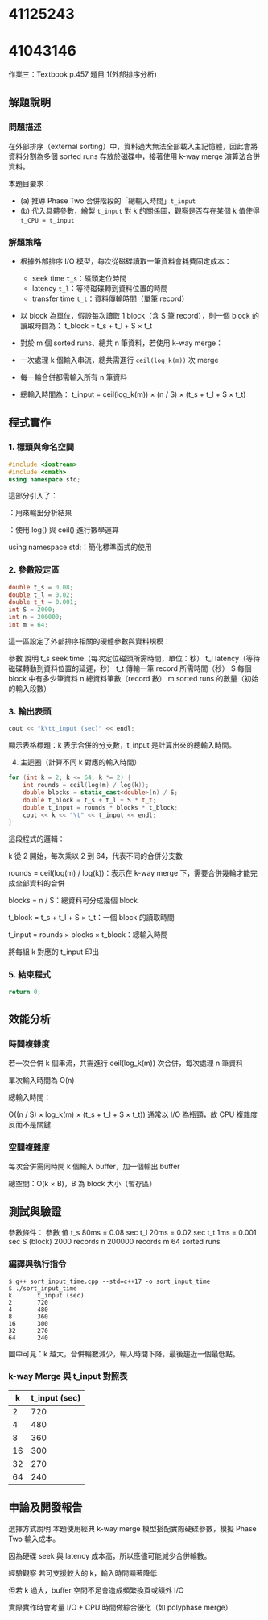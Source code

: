 # 41125243
# 41043146
作業三：Textbook p.457 題目 1(外部排序分析)

## 解題說明

### 問題描述

在外部排序（external sorting）中，資料過大無法全部載入主記憶體，因此會將資料分割為多個 sorted runs 存放於磁碟中，接著使用 k-way merge 演算法合併資料。

本題目要求：
- (a) 推導 Phase Two 合併階段的「總輸入時間」`t_input`
- (b) 代入具體參數，繪製 `t_input` 對 k 的關係圖，觀察是否存在某個 k 值使得 `t_CPU ≈ t_input`

### 解題策略

- 根據外部排序 I/O 模型，每次從磁碟讀取一筆資料會耗費固定成本：
  - seek time `t_s`：磁頭定位時間
  - latency `t_l`：等待磁碟轉到資料位置的時間
  - transfer time `t_t`：資料傳輸時間（單筆 record）

- 以 block 為單位，假設每次讀取 1 block（含 S 筆 record），則一個 block 的讀取時間為：
t_block = t_s + t_l + S × t_t

- 對於 m 個 sorted runs、總共 n 筆資料，若使用 k-way merge：
- 一次處理 k 個輸入串流，總共需進行 `ceil(log_k(m))` 次 merge
- 每一輪合併都需輸入所有 n 筆資料

- 總輸入時間為：
t_input = ceil(log_k(m)) × (n / S) × (t_s + t_l + S × t_t)

## 程式實作

### 1. 標頭與命名空間
```cpp
#include <iostream>
#include <cmath>
using namespace std;
```
這部分引入了：

<iostream>：用來輸出分析結果

<cmath>：使用 log() 與 ceil() 進行數學運算

using namespace std;：簡化標準函式的使用

### 2. 參數設定區
```cpp
double t_s = 0.08;
double t_l = 0.02;
double t_t = 0.001;
int S = 2000;
int n = 200000;
int m = 64;
```
這一區設定了外部排序相關的硬體參數與資料規模：

參數	說明
t_s	seek time（每次定位磁頭所需時間，單位：秒）
t_l	latency（等待磁碟轉動到資料位置的延遲，秒）
t_t	傳輸一筆 record 所需時間（秒）
S	每個 block 中有多少筆資料
n	總資料筆數（record 數）
m	sorted runs 的數量（初始的輸入段數）

### 3. 輸出表頭
```cpp
cout << "k\tt_input (sec)" << endl;
```
顯示表格標題：k 表示合併的分支數，t_input 是計算出來的總輸入時間。

4. 主迴圈（計算不同 k 對應的輸入時間）
```cpp
for (int k = 2; k <= 64; k *= 2) {
    int rounds = ceil(log(m) / log(k));
    double blocks = static_cast<double>(n) / S;
    double t_block = t_s + t_l + S * t_t;
    double t_input = rounds * blocks * t_block;
    cout << k << "\t" << t_input << endl;
}
```
這段程式的邏輯：

k 從 2 開始，每次乘以 2 到 64，代表不同的合併分支數

rounds = ceil(log(m) / log(k))：表示在 k-way merge 下，需要合併幾輪才能完成全部資料的合併

blocks = n / S：總資料可分成幾個 block

t_block = t_s + t_l + S × t_t：一個 block 的讀取時間

t_input = rounds × blocks × t_block：總輸入時間

將每組 k 對應的 t_input 印出

### 5. 結束程式
```cpp
return 0;
```

## 效能分析
### 時間複雜度
若一次合併 k 個串流，共需進行 ceil(log_k(m)) 次合併，每次處理 n 筆資料

單次輸入時間為 O(n)

總輸入時間：

O((n / S) × log_k(m) × (t_s + t_l + S × t_t))
通常以 I/O 為瓶頸，故 CPU 複雜度反而不是關鍵

### 空間複雜度
每次合併需同時開 k 個輸入 buffer，加一個輸出 buffer

總空間：O(k × B)，B 為 block 大小（暫存區）

## 測試與驗證
參數條件：
參數	值
t_s	80ms = 0.08 sec
t_l	20ms = 0.02 sec
t_t	1ms = 0.001 sec
S (block)	2000 records
n	200000 records
m	64 sorted runs

### 編譯與執行指令

```shell
$ g++ sort_input_time.cpp --std=c++17 -o sort_input_time
$ ./sort_input_time
k       t_input (sec)
2       720
4       480
8       360
16      300
32      270
64      240
```

圖中可見：k 越大，合併輪數減少，輸入時間下降，最後趨近一個最低點。

### k-way Merge 與 t_input 對照表

| k   | t_input (sec) |
|-----|----------------|
| 2   | 720            |
| 4   | 480            |
| 8   | 360            |
| 16  | 300            |
| 32  | 270            |
| 64  | 240            |

## 申論及開發報告
選擇方式說明
本題使用經典 k-way merge 模型搭配實際硬碟參數，模擬 Phase Two 輸入成本。

因為硬碟 seek 與 latency 成本高，所以應儘可能減少合併輪數。

經驗觀察
若可支援較大的 k，輸入時間顯著降低

但若 k 過大，buffer 空間不足會造成頻繁換頁或額外 I/O

實際實作時會考量 I/O + CPU 時間做綜合優化（如 polyphase merge）
